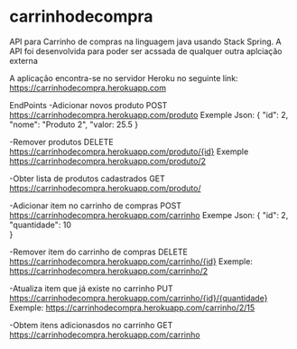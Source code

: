 # carrinhodecompra
API para Carrinho de compras na linguagem java usando Stack Spring. 
A API foi desenvolvida para poder ser acssada de qualquer outra aplciação externa

A aplicação encontra-se no servidor Heroku no seguinte link:
https://carrinhodecompra.herokuapp.com

EndPoints
  -Adicionar novos produto
   POST https://carrinhodecompra.herokuapp.com/produto
   Exemple Json: 
    {
      "id": 2,
      "nome": "Produto 2",
      "valor: 25.5
    }
    
  -Remover produtos
   DELETE https://carrinhodecompra.herokuapp.com/produto/{id}
   Exemple https://carrinhodecompra.herokuapp.com/produto/2
   
  -Obter lista de produtos cadastrados
   GET https://carrinhodecompra.herokuapp.com/produto/
   
  -Adicionar item no carrinho de compras
   POST https://carrinhodecompra.herokuapp.com/carrinho
   Exempe Json:
   {
      "id": 2,
      "quantidade": 10    
   }
   
  -Remover item do carrinho de compras 
   DELETE https://carrinhodecompra.herokuapp.com/carrinho/{id}
   Exemple: https://carrinhodecompra.herokuapp.com/carrinho/2
   
  -Atualiza item que já existe no carrinho
   PUT https://carrinhodecompra.herokuapp.com/carrinho/{id}/{quantidade}
   Exemple: https://carrinhodecompra.herokuapp.com/carrinho/2/15
   
  -Obtem itens adicionasdos no carrinho
   GET https://carrinhodecompra.herokuapp.com/carrinho
    

